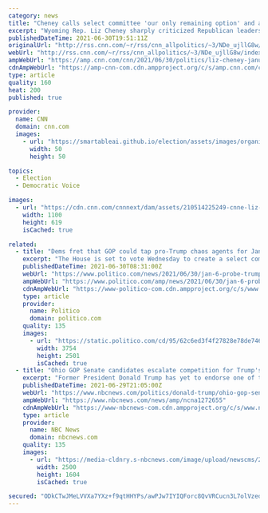 ```yaml
---
category: news
title: "Cheney calls select committee 'our only remaining option' and attacks GOP leaders for appeasing Trump"
excerpt: "Wyoming Rep. Liz Cheney sharply criticized Republican leaders ahead of a vote Wednesday to create a select committee to investigate the January 6 attack on the US Capitol, which she said she supported.\n    \n"
publishedDateTime: 2021-06-30T19:51:11Z
originalUrl: "http://rss.cnn.com/~r/rss/cnn_allpolitics/~3/NDe_ujllG8w/index.html"
webUrl: "http://rss.cnn.com/~r/rss/cnn_allpolitics/~3/NDe_ujllG8w/index.html"
ampWebUrl: "https://amp.cnn.com/cnn/2021/06/30/politics/liz-cheney-january-6-committee-trump-gop-leaders/index.html"
cdnAmpWebUrl: "https://amp-cnn-com.cdn.ampproject.org/c/s/amp.cnn.com/cnn/2021/06/30/politics/liz-cheney-january-6-committee-trump-gop-leaders/index.html"
type: article
quality: 160
heat: 200
published: true

provider:
  name: CNN
  domain: cnn.com
  images:
    - url: "https://smartableai.github.io/election/assets/images/organizations/cnn.com-50x50.jpg"
      width: 50
      height: 50

topics:
  - Election
  - Democratic Voice

images:
  - url: "https://cdn.cnn.com/cnnnext/dam/assets/210514225249-cnne-liz-cheney-super-tease.jpg"
    width: 1100
    height: 619
    isCached: true

related:
  - title: "Dems fret that GOP could tap pro-Trump chaos agents for Jan. 6 probe"
    excerpt: "The House is set to vote Wednesday to create a select committee on the Capitol attack, but Republicans might choose firebrand conservatives to undercut the effort."
    publishedDateTime: 2021-06-30T08:31:00Z
    webUrl: "https://www.politico.com/news/2021/06/30/jan-6-probe-trump-497059"
    ampWebUrl: "https://www.politico.com/amp/news/2021/06/30/jan-6-probe-trump-497059"
    cdnAmpWebUrl: "https://www-politico-com.cdn.ampproject.org/c/s/www.politico.com/amp/news/2021/06/30/jan-6-probe-trump-497059"
    type: article
    provider:
      name: Politico
      domain: politico.com
    quality: 135
    images:
      - url: "https://static.politico.com/cd/95/62c6ed3f4f27828e78de7463e805/pelosi-aoc-ap-773.jpg"
        width: 3754
        height: 2501
        isCached: true
  - title: "Ohio GOP Senate candidates escalate competition for Trump's favor"
    excerpt: "Former President Donald Trump has yet to endorse one of the four declared Senate contenders in Ohio. A fifth, J.D. Vance, is set to join the race this week."
    publishedDateTime: 2021-06-29T21:05:00Z
    webUrl: "https://www.nbcnews.com/politics/donald-trump/ohio-gop-senate-candidates-escalate-competition-trump-s-favor-n1272655"
    ampWebUrl: "https://www.nbcnews.com/news/amp/ncna1272655"
    cdnAmpWebUrl: "https://www-nbcnews-com.cdn.ampproject.org/c/s/www.nbcnews.com/news/amp/ncna1272655"
    type: article
    provider:
      name: NBC News
      domain: nbcnews.com
    quality: 135
    images:
      - url: "https://media-cldnry.s-nbcnews.com/image/upload/newscms/2021_26/3487432/210629-donald-trump-al-1226.jpg"
        width: 2500
        height: 1604
        isCached: true

secured: "ODkCTwJMeLVVXa7YXz+f9qtHHYPs/awPJw7IYIQForc8QvVRCucn3L7olVzedumu9UM5k1tpn+g0UUKqm3r3A3cLNN4FQGzAIoUKVIzQLfOy1Vi8FC4cInaCXLdKnpMAaHwhbYCjmalyksAiMkaEw44BywFhmJe929iCPoi6AJHivYoVO4SfmirlDmlgrHqYdN0LFDvkUFY7c9o2Wfdr4AbPvNxEMuSjhr9EyvmX+W2WS1sZ9ynYlPmN7hhgFmwQ8Pw5r6bNWUHGp44uIpSf7YOB6c5nAadJLfZcR65tAwNsG8NMWcZXSgOOBpUgrfzBjBUvYtZ4OL9QHbrxywik1Cb7I5oHtAzz7YMVYKPnBy4=;Cn9tqduOl8n0tif6+Qq1Ew=="
---
```


